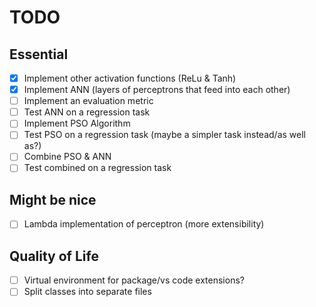 # TODO

## Essential

- [x] Implement other activation functions (ReLu & Tanh)
- [x] Implement ANN (layers of perceptrons that feed into each other)
- [ ] Implement an evaluation metric
- [ ] Test ANN on a regression task
- [ ] Implement PSO Algorithm
- [ ] Test PSO on a regression task (maybe a simpler task instead/as well as?)
- [ ] Combine PSO & ANN
- [ ] Test combined on a regression task

## Might be nice

- [ ] Lambda implementation of perceptron (more extensibility)

## Quality of Life

- [ ] Virtual environment for package/vs code extensions?
- [ ] Split classes into separate files
